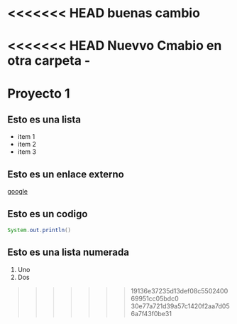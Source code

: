 <<<<<<< HEAD
buenas cambio
=======
<<<<<<< HEAD
Nuevvo Cmabio en otra carpeta -
=======
# Proyecto 1

## Esto es una lista 
* item 1
* item 2
* item 3

## Esto es un enlace externo
[google](http://www.google.es)

## Esto es un codigo 
```java
System.out.println()
```

## Esto es una lista numerada
1. Uno
2. Dos
>>>>>>> 19136e37235d13def08c550240069951cc05bdc0
>>>>>>> 30e77a721d39a57c1420f2aa7d056a7f43f0be31
